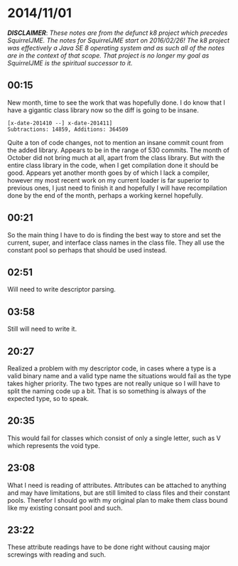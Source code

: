 # 2014/11/01

***DISCLAIMER***: _These notes are from the defunct k8 project which_
_precedes SquirrelJME. The notes for SquirrelJME start on 2016/02/26!_
_The k8 project was effectively a Java SE 8 operating system and as such_
_all of the notes are in the context of that scope. That project is no_
_longer my goal as SquirrelJME is the spiritual successor to it._

## 00:15

New month, time to see the work that was hopefully done. I do know that I have
a gigantic class library now so the diff is going to be insane.

    
    
    [x-date-201410 --] x-date-201411]
    Subtractions: 14859, Additions: 364509
    

Quite a ton of code changes, not to mention an insane commit count from the
added library. Appears to be in the range of 530 commits. The month of October
did not bring much at all, apart from the class library. But with the entire
class library in the code, when I get compilation done it should be good.
Appears yet another month goes by of which I lack a compiler, however my most
recent work on my current loader is far superior to previous ones, I just need
to finish it and hopefully I will have recompilation done by the end of the
month, perhaps a working kernel hopefully.

## 00:21

So the main thing I have to do is finding the best way to store and set the
current, super, and interface class names in the class file. They all use the
constant pool so perhaps that should be used instead.

## 02:51

Will need to write descriptor parsing.

## 03:58

Still will need to write it.

## 20:27

Realized a problem with my descriptor code, in cases where a type is a valid
binary name and a valid type name the situations would fail as the type takes
higher priority. The two types are not really unique so I will have to split
the naming code up a bit. That is so something is always of the expected type,
so to speak.

## 20:35

This would fail for classes which consist of only a single letter, such as V
which represents the void type.

## 23:08

What I need is reading of attributes. Attributes can be attached to anything
and may have limitations, but are still limited to class files and their
constant pools. Therefor I should go with my original plan to make them class
bound like my existing consant pool and such.

## 23:22

These attribute readings have to be done right without causing major screwings
with reading and such.

